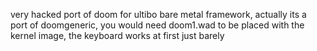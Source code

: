 very hacked port of doom for ultibo bare metal framework, actually its
a port of doomgeneric, you would need doom1.wad to be placed with
the kernel image, the keyboard works at first just barely
